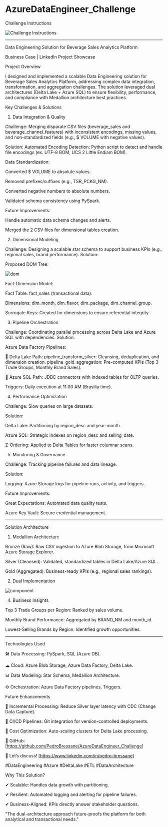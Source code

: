 # AzureDataEngineer_Challenge

Challenge Instructions

![Challenge Instructions](https://github.com/user-attachments/assets/6de60de4-fcba-414d-98d5-4bb1a7947d7a)

---------------------------------------------------------------------------------------------------------------------------------------------------------------------------------------------------------------------------------------------------------------------

Data Engineering Solution for Beverage Sales Analytics Platform

Business Case | LinkedIn Project Showcase

Project Overview

I designed and implemented a scalable Data Engineering solution for Beverage Sales Analytics Platform, addressing complex data integration, transformation, and aggregation challenges. The solution leveraged dual architectures (Delta Lake + Azure SQL) to ensure flexibility, performance, and compliance with Medallion architecture best practices.

Key Challenges & Solutions

1. Data Integration & Quality

Challenge: Merging disparate CSV files (beverage_sales and beverage_channel_features) with inconsistent encodings, missing values, and non-standardized fields (e.g., $ VOLUME with negative values).

Solution: Automated Encoding Detection: Python script to detect and handle file encodings (ex. UTF-8 BOM, UCS 2 Little Endiam BOM).

Data Standardization:

Converted $ VOLUME to absolute values.

Removed prefixes/suffixes (e.g., TSR_PCKG_NM).

Converted negative numbers to absolute numbers.

Validated schema consistency using PySpark.

Future Improvements:

Handle automatic data schema changes and alerts.

Merged the 2 CSV files for dimensional tables creation.

2. Dimensional Modeling

Challenge: Designing a scalable star schema to support business KPIs (e.g., regional sales, brand performance).
Solution:

Proposed DOM Tree:

![dom](https://github.com/user-attachments/assets/7d1ec5c6-083d-4c74-974c-c165e2866c3c)

Fact-Dimension Model:

Fact Table: fact_sales (transactional data).

Dimensions: dim_month, dim_flavor, dim_package, dim_channel_group.

Surrogate Keys: Created for dimensions to ensure referential integrity.

3. Pipeline Orchestration

Challenge: Coordinating parallel processing across Delta Lake and Azure SQL with dependencies.
Solution:

Azure Data Factory Pipelines:

🔹 Delta Lake Path:
pipeline_transform_silver: Cleansing, deduplication, and dimension creation.
pipeline_gold_aggregation: Pre-computed KPIs (Top 3 Trade Groups, Monthly Brand Sales).

🔹 Azure SQL Path: 
JDBC connectors with indexed tables for OLTP queries.

Triggers: Daily execution at 11:00 AM (Brasilia time).

4. Performance Optimization

Challenge: Slow queries on large datasets.

Solution:

Delta Lake: Partitioning by region_desc and year-month.

Azure SQL: Strategic indexes on region_desc and selling_date.

Z-Ordering: Applied to Delta Tables for faster columnar scans.

5. Monitoring & Governance

Challenge: Tracking pipeline failures and data lineage.

Solution:

Logging: Azure Storage logs for pipeline runs, activity, and triggers.

Future Improvements:

Great Expectations: Automated data quality tests.

Azure Key Vault: Secure credential management.

---------------------------------------------------------------------------------------------------------------------------------------------------------------------------------------------------------------------------------------------------------------------

Solution Architecture

1. Medallion Architecture

Bronze (Raw): Raw CSV ingestion to Azure Blob Storage, from Microsoft Azure Storage Explorer.

Silver (Cleansed): Validated, standardized tables in Delta Lake/Azure SQL.

Gold (Aggregated): Business-ready KPIs (e.g., regional sales rankings).

2. Dual Implementation

![component](https://github.com/user-attachments/assets/fb8d2c07-e055-408b-9bf6-bfa8989e1543)

4. Business Insights

Top 3 Trade Groups per Region: Ranked by sales volume.

Monthly Brand Performance: Aggregated by BRAND_NM and month_id.

Lowest-Selling Brands by Region: Identified growth opportunities.

---------------------------------------------------------------------------------------------------------------------------------------------------------------------------------------------------------------------------------------------------------------------

Technologies Used

🛠 Data Processing: PySpark, SQL (Azure DB).

☁ Cloud: Azure Blob Storage, Azure Data Factory, Delta Lake.

📊 Data Modeling: Star Schema, Medallion Architecture.

⚙ Orchestration: Azure Data Factory pipelines, Triggers.

Future Enhancements

🔹 Incremental Processing: Reduce Silver layer latency with CDC (Change Data Capture).

🔹 CI/CD Pipelines: Git integration for version-controlled deployments.

🔹 Cost Optimization: Auto-scaling clusters for Delta Lake processing.

🔗 GitHub: [https://github.com/PedroBressane/AzureDataEngineer_Challenge]

📩 Let’s discuss! [https://www.linkedin.com/in/pedro-bressane]

#DataEngineering #Azure #DeltaLake #ETL #DataArchitecture

Why This Solution?

✔ Scalable: Handles data growth with partitioning.

✔ Resilient: Automated logging and alerting for pipeline failures.

✔ Business-Aligned: KPIs directly answer stakeholder questions.

"The dual-architecture approach future-proofs the platform for both analytical and transactional needs."

